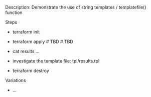 
Description: Demonstrate the use of string templates / templatefile() function

Steps
- terraform init
- terraform apply # TBD
                  # TBD
- cat results ...
- investigate the template file: tpl/results.tpl

- terraform destroy

Variations
- ...

